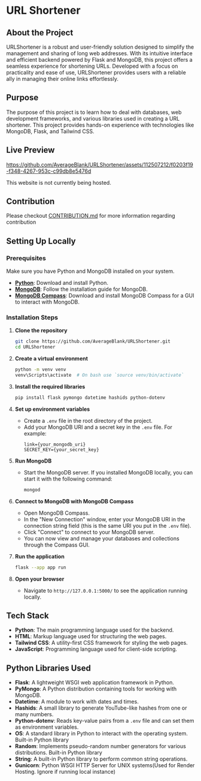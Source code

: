 # URL Shortener

## About the Project

URLShortener is a robust and user-friendly solution designed to simplify the management and sharing of long web addresses. With its intuitive interface and efficient backend powered by Flask and MongoDB, this project offers a seamless experience for shortening URLs. Developed with a focus on practicality and ease of use, URLShortener provides users with a reliable ally in managing their online links effortlessly.

## Purpose

The purpose of this project is to learn how to deal with databases, web development frameworks, and various libraries used in creating a URL shortener. This project provides hands-on experience with technologies like MongoDB, Flask, and Tailwind CSS.

## Live Preview

https://github.com/AverageBlank/URLShortener/assets/112507212/f0203f19-f348-4267-953c-c99db8e5476d

<!-- This website is currently hosted at [trim.lol](https://trim.lol). -->
This website is not currently being hosted.

## Contribution
Please checkout [CONTRIBUTION.md](https://github.com/AvgBlank/URLShortener/blob/Master/CONTRIBUTION.md) for more information regarding contribution

## Setting Up Locally

### Prerequisites

Make sure you have Python and MongoDB installed on your system.

- **[Python](https://www.python.org/downloads/)**: Download and install Python.
- **[MongoDB](https://docs.mongodb.com/manual/installation/)**: Follow the installation guide for MongoDB.
- **[MongoDB Compass](https://www.mongodb.com/products/compass)**: Download and install MongoDB Compass for a GUI to interact with MongoDB.

### Installation Steps

1. **Clone the repository**

   ```bash
   git clone https://github.com/AverageBlank/URLShortener.git
   cd URLShortener
   ```

2. **Create a virtual environment**

   ```bash
   python -m venv venv
   venv\Scripts\activate  # On bash use `source venv/bin/activate`
   ```

3. **Install the required libraries**

   ```bash
   pip install flask pymongo datetime hashids python-dotenv
   ```

4. **Set up environment variables**

   - Create a `.env` file in the root directory of the project.
   - Add your MongoDB URI and a secret key in the `.env` file. For example:
     ```env
     link={your_mongodb_uri}
     SECRET_KEY={your_secret_key}
     ```

5. **Run MongoDB**

   - Start the MongoDB server. If you installed MongoDB locally, you can start it with the following command:
     ```bash
     mongod
     ```

6. **Connect to MongoDB with MongoDB Compass**

   - Open MongoDB Compass.
   - In the "New Connection" window, enter your MongoDB URI in the connection string field (this is the same URI you put in the `.env` file).
   - Click "Connect" to connect to your MongoDB server.
   - You can now view and manage your databases and collections through the Compass GUI.

7. **Run the application**

   ```bash
   flask --app app run
   ```

8. **Open your browser**
   - Navigate to `http://127.0.0.1:5000/` to see the application running locally.

## Tech Stack

- **Python**: The main programming language used for the backend.
- **HTML**: Markup language used for structuring the web pages.
- **Tailwind CSS**: A utility-first CSS framework for styling the web pages.
- **JavaScript**: Programming language used for client-side scripting.

## Python Libraries Used

- **Flask**: A lightweight WSGI web application framework in Python.
- **PyMongo**: A Python distribution containing tools for working with MongoDB.
- **Datetime**: A module to work with dates and times.
- **Hashids**: A small library to generate YouTube-like hashes from one or many numbers.
- **Python-dotenv**: Reads key-value pairs from a `.env` file and can set them as environment variables.
- **OS**: A standard library in Python to interact with the operating system. Built-in Python library
- **Random**: Implements pseudo-random number generators for various distributions. Built-in Python library
- **String**: A built-in Python library to perform common string operations.
- **Gunicorn**: Python WSGI HTTP Server for UNIX systems(Used for Render Hosting. Ignore if running local instance)
